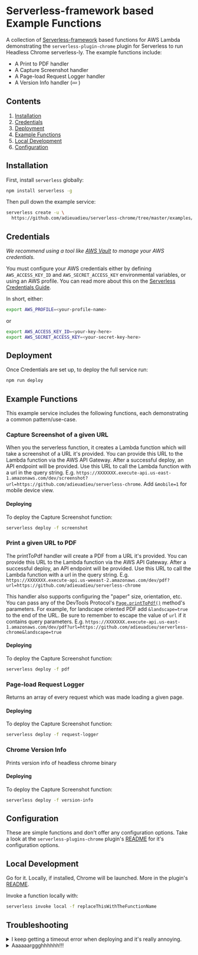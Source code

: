 # Serverless-framework based Example Functions

A collection of [Serverless-framework](https://github.com/serverless/serverless) based functions for AWS Lambda demonstrating the `serverless-plugin-chrome` plugin for Serverless to run Headless Chrome serverless-ly. The example functions include:
  - A Print to PDF handler
  - A Capture Screenshot handler
  - A Page-load Request Logger handler
  - A Version Info handler (💤 )


## Contents
1. [Installation](#installation)
1. [Credentials](#credentials)
1. [Deployment](#deployment)
1. [Example Functions](#example-functions)
1. [Local Development](#local-development)
1. [Configuration](#configuration)


## Installation

First, install `serverless` globally:

```bash
npm install serverless -g
```

Then pull down the example service:

```bash
serverless create -u \
  https://github.com/adieuadieu/serverless-chrome/tree/master/examples/serverless-framework/aws
```


## Credentials

_We recommend using a tool like [AWS Vault](https://github.com/99designs/aws-vault) to manage your AWS credentials._

You must configure your AWS credentials either by defining `AWS_ACCESS_KEY_ID` and `AWS_SECRET_ACCESS_KEY` environmental variables, or using an AWS profile. You can read more about this on the [Serverless Credentials Guide](https://serverless.com/framework/docs/providers/aws/guide/credentials/).

In short, either:

```bash
export AWS_PROFILE=<your-profile-name>
```

or

```bash
export AWS_ACCESS_KEY_ID=<your-key-here>
export AWS_SECRET_ACCESS_KEY=<your-secret-key-here>
```

## Deployment

Once Credentials are set up, to deploy the full service run:

```bash
npm run deploy
```

## Example Functions

This example service includes the following functions, each demonstrating a common pattern/use-case.


### Capture Screenshot of a given URL
 When you the serverless function, it creates a Lambda function which will take a screenshot of a URL it's provided. You can provide this URL to the Lambda function via the AWS API Gateway. After a successful deploy, an API endpoint will be provided. Use this URL to call the Lambda function with a url in the query string. E.g. `https://XXXXXXX.execute-api.us-east-1.amazonaws.com/dev/screenshot?url=https://github.com/adieuadieu/serverless-chrome`. Add `&mobile=1` for mobile device view.

#### Deploying

To deploy the Capture Screenshot function:

```bash
serverless deploy -f screenshot
```

### Print a given URL to PDF
The printToPdf handler will create a PDF from a URL it's provided. You can provide this URL to the Lambda function via the AWS API Gateway. After a successful deploy, an API endpoint will be provided. Use this URL to call the Lambda function with a url in the query string. E.g. `https://XXXXXXX.execute-api.us-weeast-2.amazonaws.com/dev/pdf?url=https://github.com/adieuadieu/serverless-chrome`

This handler also supports configuring the "paper" size, orientation, etc. You can pass any of the DevTools Protocol's [`Page.printToPdf()`](https://chromedevtools.github.io/devtools-protocol/tot/Page/#method-printToPDF]) method's parameters. For example, for landscape oriented PDF add `&landscape=true` to the end of the URL. Be sure to remember to escape the value of `url` if it contains query parameters. E.g. `https://XXXXXXX.execute-api.us-east-1.amazonaws.com/dev/pdf?url=https://github.com/adieuadieu/serverless-chrome&landscape=true`

#### Deploying

To deploy the Capture Screenshot function:

```bash
serverless deploy -f pdf
```


### Page-load Request Logger
Returns an array of every request which was made loading a given page.

#### Deploying

To deploy the Capture Screenshot function:

```bash
serverless deploy -f request-logger
```


### Chrome Version Info
 Prints version info of headless chrome binary

#### Deploying

To deploy the Capture Screenshot function:

```bash
serverless deploy -f version-info
```

## Configuration

These are simple functions and don't offer any configuration options. Take a look at the `serverless-plugins-chrome` plugin's [README](/packages/serverless-plugin) for it's configuration options.


## Local Development

Go for it. Locally, if installed, Chrome will be launched. More in the plugin's [README](/packages/serverless-plugin).

Invoke a function locally with:

```bash
serverless invoke local -f replaceThisWithTheFunctionName
```


## Troubleshooting

<details id="ts-aws-client-timeout">
  <summary>I keep getting a timeout error when deploying and it's really annoying.</summary>

  Indeed, that is annoying. I've had the same problem, and so that's why it's now here in this troubleshooting section. This may be an issue in the underlying AWS SDK when using a slower Internet connection. Try changing the `AWS_CLIENT_TIMEOUT` environment variable to a higher value. For example, in your command prompt enter the following and try deploying again:

```bash
export AWS_CLIENT_TIMEOUT=3000000
```
</details>

<details id="ts-argh">
  <summary>Aaaaaarggghhhhhh!!!</summary>

  Uuurrrggghhhhhh! Have you tried [filing an Issue](https://github.com/adieuadieu/serverless-chrome/issues/new)?
</details>
